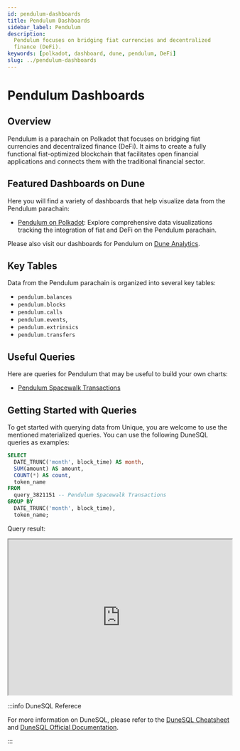 ```yaml
---
id: pendulum-dashboards
title: Pendulum Dashboards
sidebar_label: Pendulum
description:
  Pendulum focuses on bridging fiat currencies and decentralized
  finance (DeFi).
keywords: [polkadot, dashboard, dune, pendulum, DeFi]
slug: ../pendulum-dashboards
---
```


# Pendulum Dashboards

## Overview

Pendulum is a parachain on Polkadot that focuses on bridging fiat currencies and decentralized
finance (DeFi). It aims to create a fully functional fiat-optimized blockchain that facilitates open
financial applications and connects them with the traditional financial sector.

## Featured Dashboards on Dune

Here you will find a variety of dashboards that help visualize data from the Pendulum parachain:

- [Pendulum on Polkadot](https://dune.com/substrate/pendulum): Explore comprehensive data
  visualizations tracking the integration of fiat and DeFi on the Pendulum parachain.

Please also visit our dashboards for Pendulum on
[Dune Analytics](https://dune.com/discover/content/relevant?q=title:Pendulum%20author:substrate).

## Key Tables

Data from the Pendulum parachain is organized into several key tables:

- `pendulum.balances`
- `pendulum.blocks`
- `pendulum.calls`
- `pendulum.events`,
- `pendulum.extrinsics`
- `pendulum.transfers`

## Useful Queries

Here are queries for Pendulum that may be useful to build your own charts:

- [Pendulum Spacewalk Transactions](https://dune.com/queries/3821151/6433579)

## Getting Started with Queries

To get started with querying data from Unique, you are welcome to use the mentioned materialized
queries. You can use the following DuneSQL queries as examples:

```sql title="Pendulum Spacewalk Transactions by Month" showLineNumbers
SELECT
  DATE_TRUNC('month', block_time) AS month,
  SUM(amount) AS amount,
  COUNT(*) AS count,
  token_name
FROM
  query_3821151 -- Pendulum Spacewalk Transactions
GROUP BY
  DATE_TRUNC('month', block_time),
  token_name;
```

Query result:

<iframe src="https://dune.com/embeds/3825144/6433755/1ae87539-28c8-4007-a429-5077df8b9adb" height="350" width="100%"></iframe>

:::info DuneSQL Referece

For more information on DuneSQL, please refer to the [DuneSQL Cheatsheet](../dunesql-cheatsheet.md)
and
[DuneSQL Official Documentation](https://docs.dune.com/query-engine/Functions-and-operators/index).

:::
